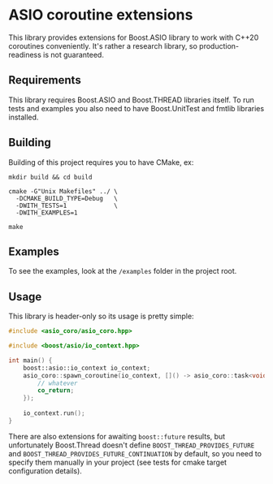 # ASIO coroutine extensions

This library provides extensions for Boost.ASIO library to work with C++20
coroutines conveniently. It's rather a research library, so production-readiness
is not guaranteed.

## Requirements

This library requires Boost.ASIO and Boost.THREAD libraries itself.
To run tests and examples you also need to have Boost.UnitTest and fmtlib
libraries installed.

## Building

Building of this project requires you to have CMake, ex:

```shell script
mkdir build && cd build

cmake -G"Unix Makefiles" ../ \
  -DCMAKE_BUILD_TYPE=Debug   \
  -DWITH_TESTS=1             \
  -DWITH_EXAMPLES=1

make
```

## Examples

To see the examples, look at the `/examples` folder in the project root.

## Usage

This library is header-only so its usage is pretty simple:

```c++
#include <asio_coro/asio_coro.hpp>

#include <boost/asio/io_context.hpp>

int main() {
    boost::asio::io_context io_context;
    asio_coro::spawn_coroutine(io_context, []() -> asio_coro::task<void> {
        // whatever
        co_return;
    });
    
    io_context.run();
}
```

There are also extensions for awaiting `boost::future` results, but
unfortunately Boost.Thread doesn't define `BOOST_THREAD_PROVIDES_FUTURE`
and `BOOST_THREAD_PROVIDES_FUTURE_CONTINUATION` by default, so you need
to specify them manually in your project (see tests for cmake target
configuration details).
